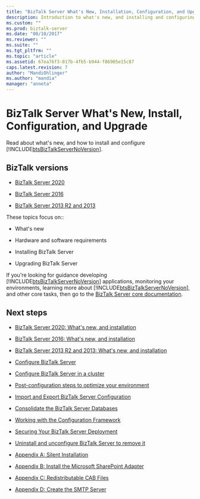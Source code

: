 ```yaml
---
title: "BizTalk Server What's New, Installation, Configuration, and Upgrade | Microsoft Docs"
description: Introduction to what's new, and installing and configuring BizTalk Server 2016 and BizTalk Server 2013 R2 and 2013
ms.custom: ""
ms.prod: biztalk-server
ms.date: "08/10/2017"
ms.reviewer: ""
ms.suite: ""
ms.tgt_pltfrm: ""
ms.topic: "article"
ms.assetid: 67ea76f3-017b-4fb5-b944-f86905e15c87
caps.latest.revision: 7
author: "MandiOhlinger"
ms.author: "mandia"
manager: "anneta"
---
```

# BizTalk Server What's New, Install, Configuration, and Upgrade
Read about what's new, and how to install and configure [!INCLUDE[btsBizTalkServerNoVersion](../includes/btsbiztalkservernoversion-md.md)]. 

## BizTalk versions

* [BizTalk Server 2020](../install-and-config-guides/biztalk-server-2020-whats-new-and-installation.md)

* [BizTalk Server 2016](../install-and-config-guides/biztalk-server-2016-what-s-new-and-installation.md)
  
*  [BizTalk Server 2013 R2 and 2013](../install-and-config-guides/biztalk-server-2013-and-2013-r2-what-s-new-install-and-upgrade.md)

These topics focus on::  
  
-   What's new 

-   Hardware and software requirements
  
-   Installing BizTalk Server
  
-   Upgrading BizTalk Server

  
 If you're looking for guidance developing [!INCLUDE[btsBizTalkServerNoVersion](../includes/btsbiztalkservernoversion-md.md)] applications, monitoring your environments, learning more about [!INCLUDE[btsBizTalkServerNoVersion](../includes/btsbiztalkservernoversion-md.md)], and other core tasks, then go to the [BizTalk Server core documentation](../core/biztalk-server-core-documentation.md). 
  
## Next steps

- [BizTalk Server 2020: What's new, and installation](../install-and-config-guides/biztalk-server-2020-whats-new-and-installation.md)
  
- [BizTalk Server 2016: What's new, and installation](../install-and-config-guides/biztalk-server-2016-what-s-new-and-installation.md)
  
- [BizTalk Server 2013 R2 and 2013: What's new, and installation](../install-and-config-guides/biztalk-server-2013-and-2013-r2-what-s-new-install-and-upgrade.md)

- [Configure BizTalk Server](../install-and-config-guides/configure-biztalk-server.md)

- [Configure BizTalk Server in a cluster](../install-and-config-guides/configure-biztalk-server-in-a-cluster.md)

- [Post-configuration steps to optimize your environment](../install-and-config-guides/post-configuration-steps-to-optimize-your-environment.md)

- [Import and Export BizTalk Server Configuration](../install-and-config-guides/import-and-export-biztalk-server-configuration.md)

- [Consolidate the BizTalk Server Databases](../install-and-config-guides/consolidate-the-biztalk-server-databases2.md)

- [Working with the Configuration Framework](../install-and-config-guides/working-with-the-configuration-framework.md)

- [Securing Your BizTalk Server Deployment](../install-and-config-guides/securing-your-biztalk-server-deployment.md)

- [Uninstall and unconfigure BizTalk Server to remove it](../install-and-config-guides/uninstall-and-unconfigure-biztalk-server-to-remove-it.md)

- [Appendix A: Silent Installation](../install-and-config-guides/appendix-a-silent-installation.md)

- [Appendix B: Install the Microsoft SharePoint Adapter](../install-and-config-guides/appendix-b-install-the-microsoft-sharepoint-adapter.md)

- [Appendix C: Redistributable CAB Files](../install-and-config-guides/appendix-c-redistributable-cab-files.md)

- [Appendix D: Create the SMTP Server](../install-and-config-guides/appendix-d-create-the-smtp-server.md)